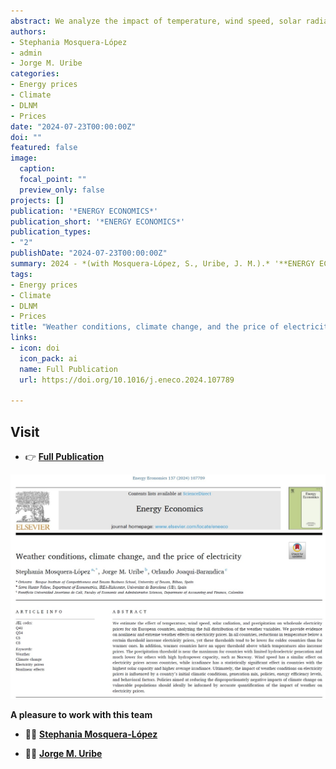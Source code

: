 ```yaml
---
abstract: We analyze the impact of temperature, wind speed, solar radiation, and precipitation on wholesale electricity prices in six European countries, considering the full distribution of these weather variables. Our findings show nonlinear and extreme weather effects on electricity prices. For instance, lower temperatures raise electricity prices in all countries, with colder countries having lower thresholds than warmer ones. Warmer countries also have an upper temperature threshold above which prices rise. The precipitation threshold is higher in countries with limited hydroelectric capacity and lower in those with high hydropower, like Norway. Wind speed consistently affects electricity prices across all countries, while solar irradiance is significant in countries with high solar capacity. Overall, the impact of weather on electricity prices depends on a country’s climate, energy mix, policies, efficiency levels, and behavioral factors. Effective policies to mitigate the adverse effects of climate change should be informed by a precise understanding of these impacts.
authors:
- Stephania Mosquera-López
- admin
- Jorge M. Uribe
categories:
- Energy prices
- Climate
- DLNM
- Prices
date: "2024-07-23T00:00:00Z"
doi: ""
featured: false
image:
  caption: 
  focal_point: ""
  preview_only: false
projects: []
publication: '*ENERGY ECONOMICS*'
publication_short: '*ENERGY ECONOMICS*'
publication_types:
- "2"
publishDate: "2024-07-23T00:00:00Z"
summary: 2024 - *(with Mosquera-López, S., Uribe, J. M.).* '**ENERGY ECONOMICS**'
tags:
- Energy prices
- Climate
- DLNM
- Prices
title: "Weather conditions, climate change, and the price of electricity"
links:
- icon: doi
  icon_pack: ai
  name: Full Publication
  url: https://doi.org/10.1016/j.eneco.2024.107789

---
```




## Visit

- 👉 [**Full Publication**](https://doi.org/10.1016/j.eneco.2024.107789)


![image info](./imagen1.jpg)



**A pleasure to work with this team**

- 👨‍🏫 [**Stephania Mosquera-López**](https://www.linkedin.com/in/smosqueral/)

- 👨‍🏫 [**Jorge M. Uribe**](https://jorgemuribe.wordpress.com/)


